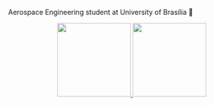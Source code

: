 Aerospace Engineering student at University of Brasília :rocket:

<div align="center">
  <a href="https://github.com/joaorunkel">
  <img height="150em" src="https://github-readme-stats.vercel.app/api?username=joaorunkel&show_icons=true&theme=radical&include_all_commits=true&count_private=true"/>
  <img height="150em" src="https://github-readme-stats.vercel.app/api/top-langs/?username=joaorunkel&layout=compact&langs_count=7&theme=radical"/>
</div>








